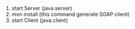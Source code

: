 1. start Server (java.server)
2. mvn install (this command generate SOAP client)
3. start Client (java.client)